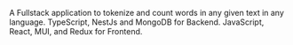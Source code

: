 A Fullstack application to tokenize and count words in any given text in any language.
TypeScript, NestJs and MongoDB for Backend.
JavaScript, React, MUI, and Redux for Frontend.
